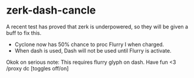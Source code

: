 # zerk-dash-cancle

A recent test has proved that zerk is underpowered, so they will be given a buff to fix this. 
- Cyclone now has 50% chance to proc Flurry I when charged.
- When dash is used, Dash will not be used until Flurry is activate.

Okok on serious note: This requires flurry glyph on dash. Have fun <3
/proxy dc [toggles off/on]
